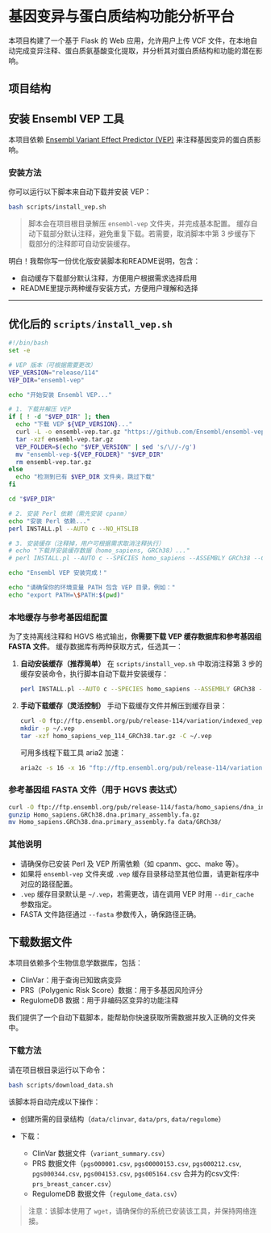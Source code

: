 # 基因变异与蛋白质结构功能分析平台

本项目构建了一个基于 Flask 的 Web 应用，允许用户上传 VCF 文件，在本地自动完成变异注释、蛋白质氨基酸变化提取，并分析其对蛋白质结构和功能的潜在影响。

## 项目结构



## 安装 Ensembl VEP 工具

本项目依赖 [Ensembl Variant Effect Predictor (VEP)](https://www.ensembl.org/info/docs/tools/vep/index.html) 来注释基因变异的蛋白质影响。

### 安装方法

你可以运行以下脚本来自动下载并安装 VEP：

```bash
bash scripts/install_vep.sh
```

> 脚本会在项目根目录解压 `ensembl-vep` 文件夹，并完成基本配置。
> 缓存自动下载部分默认注释，避免重复下载。若需要，取消脚本中第 3 步缓存下载部分的注释即可自动安装缓存。

明白！我帮你写一份优化版安装脚本和README说明，包含：

* 自动缓存下载部分默认注释，方便用户根据需求选择启用
* README里提示两种缓存安装方式，方便用户理解和选择

---

## 优化后的 `scripts/install_vep.sh`

```bash
#!/bin/bash
set -e

# VEP 版本（可根据需要更改）
VEP_VERSION="release/114"  
VEP_DIR="ensembl-vep"

echo "开始安装 Ensembl VEP..."

# 1. 下载并解压 VEP
if [ ! -d "$VEP_DIR" ]; then
  echo "下载 VEP ${VEP_VERSION}..."
  curl -L -o ensembl-vep.tar.gz "https://github.com/Ensembl/ensembl-vep/archive/${VEP_VERSION}.tar.gz"
  tar -xzf ensembl-vep.tar.gz
  VEP_FOLDER=$(echo "$VEP_VERSION" | sed 's/\//-/g')
  mv "ensembl-vep-${VEP_FOLDER}" "$VEP_DIR"
  rm ensembl-vep.tar.gz
else
  echo "检测到已有 $VEP_DIR 文件夹，跳过下载"
fi

cd "$VEP_DIR"

# 2. 安装 Perl 依赖（需先安装 cpanm）
echo "安装 Perl 依赖..."
perl INSTALL.pl --AUTO c --NO_HTSLIB

# 3. 安装缓存（注释掉，用户可根据需求取消注释执行）
# echo "下载并安装缓存数据（homo_sapiens, GRCh38）..."
# perl INSTALL.pl --AUTO c --SPECIES homo_sapiens --ASSEMBLY GRCh38 --CACHEDIR ~/.vep

echo "Ensembl VEP 安装完成！"

echo "请确保你的环境变量 PATH 包含 VEP 目录，例如："
echo "export PATH=\$PATH:$(pwd)"
```

### 本地缓存与参考基因组配置

为了支持离线注释和 HGVS 格式输出，**你需要下载 VEP 缓存数据库和参考基因组 FASTA 文件**。
缓存数据库有两种获取方式，任选其一：

1. **自动安装缓存（推荐简单）**
   在 `scripts/install_vep.sh` 中取消注释第 3 步的缓存安装命令，执行脚本自动下载并安装缓存：

   ```bash
   perl INSTALL.pl --AUTO c --SPECIES homo_sapiens --ASSEMBLY GRCh38 --CACHEDIR ~/.vep
   ```

2. **手动下载缓存（灵活控制）**
   手动下载缓存文件并解压到缓存目录：

   ```bash
   curl -O ftp://ftp.ensembl.org/pub/release-114/variation/indexed_vep_cache/homo_sapiens_vep_114_GRCh38.tar.gz
   mkdir -p ~/.vep
   tar -xzf homo_sapiens_vep_114_GRCh38.tar.gz -C ~/.vep
   ```

   可用多线程下载工具 aria2 加速：

   ```bash
   aria2c -s 16 -x 16 "ftp://ftp.ensembl.org/pub/release-114/variation/indexed_vep_cache/homo_sapiens_vep_114_GRCh38.tar.gz"
   ```

### 参考基因组 FASTA 文件（用于 HGVS 表达式）

```bash
curl -O ftp://ftp.ensembl.org/pub/release-114/fasta/homo_sapiens/dna_index/Homo_sapiens.GRCh38.dna.primary_assembly.fa.gz
gunzip Homo_sapiens.GRCh38.dna.primary_assembly.fa.gz
mv Homo_sapiens.GRCh38.dna.primary_assembly.fa data/GRCh38/
```

### 其他说明

* 请确保你已安装 Perl 及 VEP 所需依赖（如 cpanm、gcc、make 等）。
* 如果将 `ensembl-vep` 文件夹或 `.vep` 缓存目录移动至其他位置，请更新程序中对应的路径配置。
* `.vep` 缓存目录默认是 `~/.vep`，若需更改，请在调用 VEP 时用 `--dir_cache` 参数指定。
* FASTA 文件路径通过 `--fasta` 参数传入，确保路径正确。


## 下载数据文件

本项目依赖多个生物信息学数据库，包括：

* ClinVar：用于查询已知致病变异
* PRS（Polygenic Risk Score）数据：用于多基因风险评分
* RegulomeDB 数据：用于非编码区变异的功能注释

我们提供了一个自动下载脚本，能帮助你快速获取所需数据并放入正确的文件夹中。

### 下载方法

请在项目根目录运行以下命令：

```bash
bash scripts/download_data.sh
```

该脚本将自动完成以下操作：

* 创建所需的目录结构（`data/clinvar`, `data/prs`, `data/regulome`）
* 下载：

  * ClinVar 数据文件（`variant_summary.csv`）
  * PRS 数据文件（`pgs000001.csv`, `pgs00000153.csv`, `pgs000212.csv`, `pgs000344.csv`, `pgs004153.csv`, `pgs005164.csv` 合并为的csv文件: `prs_breast_cancer.csv`）
  * RegulomeDB 数据文件（`regulome_data.csv`）

> 注意：该脚本使用了 `wget`，请确保你的系统已安装该工具，并保持网络连接。


